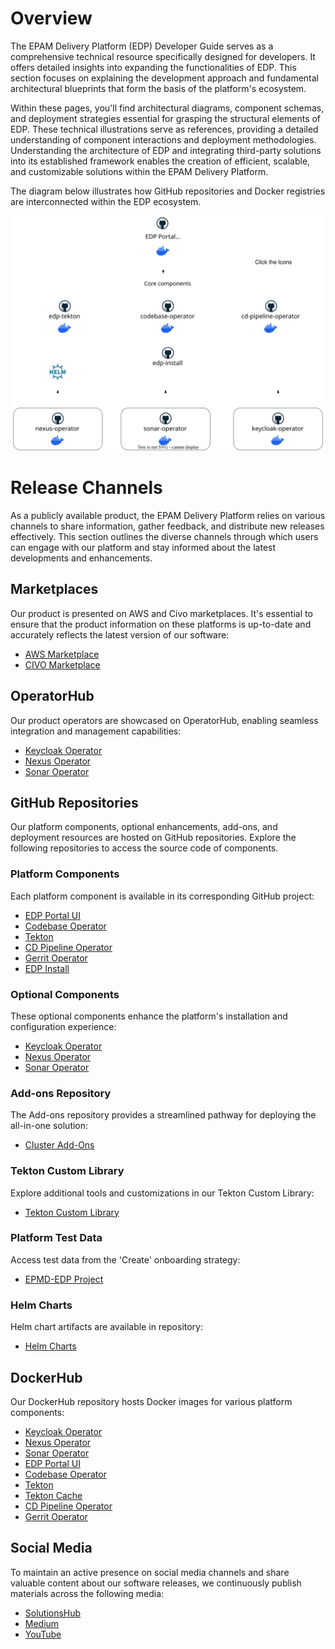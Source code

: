 # Overview

The EPAM Delivery Platform (EDP) Developer Guide serves as a comprehensive technical resource specifically designed for developers. It offers detailed insights into expanding the functionalities of EDP. This section focuses on explaining the development approach and fundamental architectural blueprints that form the basis of the platform's ecosystem.

Within these pages, you'll find architectural diagrams, component schemas, and deployment strategies essential for grasping the structural elements of EDP. These technical illustrations serve as references, providing a detailed understanding of component interactions and deployment methodologies. Understanding the architecture of EDP and integrating third-party solutions into its established framework enables the creation of efficient, scalable, and customizable solutions within the EPAM Delivery Platform.

The diagram below illustrates how GitHub repositories and Docker registries are interconnected within the EDP ecosystem.

![EDP Components Diagram](../assets/developer-guide/architecture/edp-components.inline.svg)

# Release Channels

As a publicly available product, the EPAM Delivery Platform relies on various channels to share information, gather feedback, and distribute new releases effectively. This section outlines the diverse channels through which users can engage with our platform and stay informed about the latest developments and enhancements.

## Marketplaces

Our product is presented on AWS and Civo marketplaces. It's essential to ensure that the product information on these platforms is up-to-date and accurately reflects the latest version of our software:

- [AWS Marketplace](https://aws.amazon.com/marketplace/pp/prodview-u7xcz6pvwwwoa)
- [CIVO Marketplace](https://www.civo.com/marketplace/edp)

## OperatorHub

Our product operators are showcased on OperatorHub, enabling seamless integration and management capabilities:

- [Keycloak Operator](https://operatorhub.io/operator/edp-keycloak-operator)
- [Nexus Operator](https://operatorhub.io/operator/nexus-operator)
- [Sonar Operator](https://operatorhub.io/operator/sonar-operator)

## GitHub Repositories

Our platform components, optional enhancements, add-ons, and deployment resources are hosted on GitHub repositories. Explore the following repositories to access the source code of components.

### Platform Components

Each platform component is available in its corresponding GitHub project:

- [EDP Portal UI](https://github.com/epam/edp-headlamp/releases)
- [Codebase Operator](https://github.com/epam/edp-codebase-operator/releases)
- [Tekton](https://github.com/epam/edp-tekton/releases)
- [CD Pipeline Operator](https://github.com/epam/edp-cd-pipeline-operator/releases)
- [Gerrit Operator](https://github.com/epam/edp-gerrit-operator/releases)
- [EDP Install](https://github.com/epam/edp-install/releases)

### Optional Components

These optional components enhance the platform's installation and configuration experience:

- [Keycloak Operator](https://github.com/epam/edp-keycloak-operator/releases)
- [Nexus Operator](https://github.com/epam/edp-nexus-operator/releases)
- [Sonar Operator](https://github.com/epam/edp-sonar-operator/releases)

### Add-ons Repository

The Add-ons repository provides a streamlined pathway for deploying the all-in-one solution:

- [Cluster Add-Ons](https://github.com/epam/edp-cluster-add-ons)

### Tekton Custom Library

Explore additional tools and customizations in our Tekton Custom Library:

- [Tekton Custom Library](https://github.com/epmd-edp/tekton-custom-library)

### Platform Test Data

Access test data from the 'Create' onboarding strategy:

- [EPMD-EDP Project](https://github.com/epmd-edp)

### Helm Charts

Helm chart artifacts are available in repository:

- [Helm Charts](https://github.com/epam/edp-helm-charts)

## DockerHub

Our DockerHub repository hosts Docker images for various platform components:

- [Keycloak Operator](https://hub.docker.com/repository/docker/epamedp/keycloak-operator/)
- [Nexus Operator](https://hub.docker.com/repository/docker/epamedp/nexus-operator/)
- [Sonar Operator](https://hub.docker.com/repository/docker/epamedp/sonar-operator/)
- [EDP Portal UI](https://hub.docker.com/repository/docker/epamedp/edp-headlamp/)
- [Codebase Operator](https://hub.docker.com/repository/docker/epamedp/codebase-operator/)
- [Tekton](https://hub.docker.com/repository/docker/epamedp/edp-tekton)
- [Tekton Cache](https://hub.docker.com/repository/docker/epamedp/tekton-cache)
- [CD Pipeline Operator](https://hub.docker.com/repository/docker/epamedp/cd-pipeline-operator/)
- [Gerrit Operator](https://hub.docker.com/repository/docker/epamedp/gerrit-operator)

## Social Media

To maintain an active presence on social media channels and share valuable content about our software releases, we continuously publish materials across the following media:

- [SolutionsHub](https://solutionshub.epam.com/solution/epam-delivery-platform)
- [Medium](https://medium.com/epam-delivery-platform)
- [YouTube](https://www.youtube.com/@theplatformteam)
